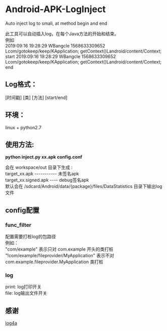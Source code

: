# Android-APK-LogInject
Auto inject log to smali, at method begin and end

此工具可以自动插入log，在每个Java方法的开始和结束。<br/>
例如<br/>
2019:09:16 19:28:29 WBangcle 1568633309652  Lcom/gotokeep/keep/KApplication;   getContext()Landroid/content/Context; start
2019:09:16 19:28:29 WBangcle 1568633309652  Lcom/gotokeep/keep/KApplication;   getContext()Landroid/content/Context; end

## Log格式：
[时间戳] [类] [方法] [start/end]

## 环境：
linux + python2.7

## 使用方法:
**python inject.py xx.apk config.conf**

会在 workspace/out 目录下生成 :<br/>
target_xx.apk ----------- 未签名apk<br/>
target_xx.signed.apk ---- debug签名apk<br/>
默认会在 /sdcard/Android/data/{package}/files/DataStatistics 目录下输出log文件

## config配置
### func_filter
配置需要打桩log的包路径<br/>
  例如：<br/>
  "com/example" 表示只对 com.example 开头的类打桩<br/>
  "!com/example/fileprovider/MyApplication" 表示不对 com.example.fileprovider.MyApplication 类打桩<br/>
### log
print: log打印开关<br/>
file: log输出文件开关

## 感谢
[log4a](https://github.com/pqpo/Log4a)
